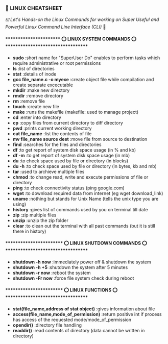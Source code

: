 ### :gem: LINUX CHEATSHEET 

*:ballot_box_with_check: Let's Hands-on the Linux Commands for working on Super Useful and Powerful Linux Command Line Interface (CLI)* :round_pushpin:

#### ********************** :o: LINUX SYSTEM COMMANDS :o: *********************************

- <b>sudo</b>                          :short name for "SuperUser Do" enables to perform tasks which require administrative or root permissions
- <b>ls</b>                            :list of directories
- <b>stat</b>                          :details of inode
- <b>gcc file_name.c -o myexe</b>      :create object file while compilation and create separate excecutable
- <b>mkdir</b>                         :make new directory
- <b>rmdir</b>                         :remove directory
- <b>rm</b>                            :remove file
- <b>touch</b>                         :create new file
- <b>make</b>                          :runs the makefile (makefile: used to manage project)
- <b>cd</b>                            :enter into directory
- <b>cp</b>                            :copy files from current directory to diff directory
- <b>pwd</b>                           :prints current working directory
- <b>cat file_name</b>                 :list the contents of file
- <b>mv file_name source dest</b>      :move file from source to destination
- <b>find</b>                          :searches for the files and directories
- <b>df</b>                            :to get report of system disk space usage (in % and kb)
- <b>df -m</b>                         :to get report of system disk space usage (in mb)
- <b>du</b>                            :to check space used by file or directory (in blocks)
- <b>du -h</b>                         :to check space used by file or directory (in bytes, kb and mb)
- <b>tar</b>                           :used to archieve multiple files
- <b>chmod</b>                         :to change read, write and execute permissions of file or directory
- <b>ping</b>                          :to check connectivity status (ping google.com)
- <b>wget</b>                          :to download required data from internet (eg wget download_link)
- <b>uname</b>                         :nothing but stands for Unix Name (tells the unix type you are using)
- <b>history</b>                       :gives list of commands used by you on terminal till date
- <b>zip</b>                           :zip multiple files
- <b>unzip</b>                         :unzip the zip folder
- <b>clear</b>                         :to clean out the terminal with all past commands (but it is still there in history)



#### *********************** :o: LINUX SHUTDOWN COMMANDS :o: *********************************

- <b>shutdown -h now</b>               :immediately power off & shutdown the system 
- <b>shutdown -h +5 </b>               :shutdown the system after 5 minutes
- <b>shutdown -r now</b>               :reboot the system 
- <b>shutdown -Fr now</b>              :force file system check during reboot

#### *********************** :o: LINUX FUNCTIONS :o: *********************************

- <b>stat(file_name,address of stat object)</b>            :gives information about file
- <b>access(file_name,mode_of_permission)</b>              :return positive int if process has access of the requested mode/mode_of_permission
- <b>opendir()</b>                                         :directory file handling
- <b>readdir()</b>                                         :read contents of directory (data cannot be written in directory)
